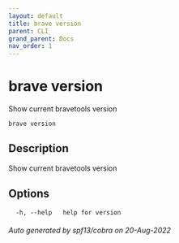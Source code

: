 ```yaml
---
layout: default
title: brave version
parent: CLI
grand_parent: Docs
nav_order: 1
---
```


# brave version

Show current bravetools version

```
brave version
```

## Description

Show current bravetools version

## Options

```
  -h, --help   help for version
```

###### Auto generated by spf13/cobra on 20-Aug-2022
